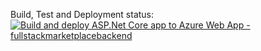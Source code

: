 Build, Test and Deployment status: [![Build and deploy ASP.Net Core app to Azure Web App - fullstackmarketplacebackend](https://github.com/VerzeFullStack/Backend/actions/workflows/master_fullstackmarketplacebackend.yml/badge.svg?branch=master)](https://github.com/VerzeFullStack/Backend/actions/workflows/master_fullstackmarketplacebackend.yml)
